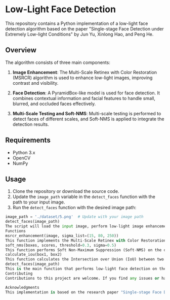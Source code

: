 # Low-Light Face Detection

This repository contains a Python implementation of a low-light face detection algorithm based on the paper "Single-stage Face Detection under Extremely Low-light Conditions" by Jun Yu, Xinlong Hao, and Peng He.

## Overview

The algorithm consists of three main components:

1. **Image Enhancement**: The Multi-Scale Retinex with Color Restoration (MSRCR) algorithm is used to enhance low-light images, improving contrast and visibility.

2. **Face Detection**: A PyramidBox-like model is used for face detection. It combines contextual information and facial features to handle small, blurred, and occluded faces effectively.

3. **Multi-Scale Testing and Soft-NMS**: Multi-scale testing is performed to detect faces of different scales, and Soft-NMS is applied to integrate the detection results.

## Requirements

- Python 3.x
- OpenCV
- NumPy

## Usage

1. Clone the repository or download the source code.
2. Update the `image_path` variable in the `detect_faces` function with the path to your input image.
3. Run the `detect_faces` function with the desired image path:

```python
image_path = './dataset/5.png'  # Update with your image path
detect_faces(image_path)
The script will load the input image, perform low-light image enhancement, face detection, and display the original and enhanced images with detected faces highlighted.
Functions
msrcr_enhancement(image, sigma_list=(15, 80, 250))
This function implements the Multi-Scale Retinex with Color Restoration (MSRCR) algorithm for low-light image enhancement. It takes an input image and a list of sigma values (default: [15, 80, 250]) for the Gaussian blur and returns the enhanced image.
soft_nms(boxes, scores, threshold=0.3, sigma=0.5)
This function performs Soft Non-Maximum Suppression (Soft-NMS) on the detected bounding boxes and their corresponding scores. It takes a list of bounding boxes, a list of scores, a threshold value (default: 0.3), and a sigma value (default: 0.5). It returns the selected bounding boxes and their corresponding scores after applying Soft-NMS.
calculate_iou(box1, box2)
This function calculates the Intersection over Union (IoU) between two bounding boxes. It takes two bounding boxes as input and returns their IoU value.
detect_faces(image_path)
This is the main function that performs low-light face detection on the input image. It loads the image, applies MSRCR enhancement, detects faces using a pre-trained face detector, applies Soft-NMS to the detected bounding boxes, and displays the original and enhanced images with the detected faces highlighted.
Contributing
Contributions to this project are welcome. If you find any issues or have suggestions for improvements, please open an issue or submit a pull request.

Acknowledgments
This implementation is based on the research paper "Single-stage Face Detection under Extremely Low-light Conditions" by Jun Yu, Xinlong Hao, and Peng He. Please cite their work if you use this code for academic or commercial purposes.
